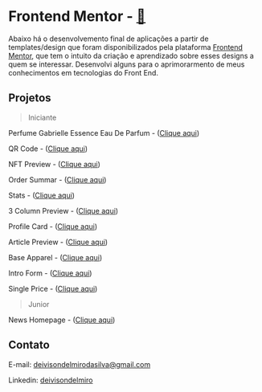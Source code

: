 # Frontend Mentor - [🔗](https://www.frontendmentor.io/)

Abaixo há o desenvolvemento final de aplicações a partir de templates/design que foram disponibilizados pela plataforma [Frontend Mentor](https://www.frontendmentor.io/), que tem o intuito da criação e aprendizado sobre esses designs a quem se interessar. Desenvolvi alguns para o aprimorarmento de meus conhecimentos em tecnologias do Front End.

## Projetos
  > Iniciante

  Perfume Gabrielle Essence Eau De Parfum - ([Clique aqui](https://deivisondelmiro.github.io/frontendmentor/iniciante/01-product-preview-card-component/))
  
  QR Code - ([Clique aqui](https://deivisondelmiro.github.io/frontendmentor/iniciante/02-qr-code-component/))

  NFT Preview - ([Clique aqui](https://deivisondelmiro.github.io/frontendmentor/iniciante/03-nft-preview-card-component/))

  Order Summar - ([Clique aqui](https://deivisondelmiro.github.io/frontendmentor/iniciante/04-order-summary-component/))

  Stats - ([Clique aqui](https://deivisondelmiro.github.io/frontendmentor/iniciante/05-stats-preview-card-component))

  3 Column Preview - ([Clique aqui](https://deivisondelmiro.github.io/frontendmentor/iniciante/06-3-column-preview-card-component))

  Profile Card - ([Clique aqui](https://deivisondelmiro.github.io/frontendmentor/iniciante/07-profile-card-component))

  Article Preview - ([Clique aqui](https://deivisondelmiro.github.io/frontendmentor/iniciante/09-article-preview-component-master))

  Base Apparel - ([Clique aqui](https://deivisondelmiro.github.io/frontendmentor/iniciante/10-base-apparel-coming-soon-master))

  Intro Form - ([Clique aqui](https://deivisondelmiro.github.io/frontendmentor/iniciante/11-intro-component-with-signup-form-master))

  Single Price - ([Clique aqui](https://deivisondelmiro.github.io/frontendmentor/iniciante/12-single-price-grid-component))

  > Junior

  News Homepage - ([Clique aqui](https://deivisondelmiro.github.io/frontendmentor/junior\01-news-homepage-main))

## Contato

E-mail: deivisondelmirodasilva@gmail.com

Linkedin: [deivisondelmiro](https://www.linkedin.com/in/deivisondelmiro/)